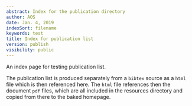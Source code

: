 ```yaml
---
abstract: Index for the publication directory
author: AOS
date: Jan. 4, 2019
indexSort: filename
keywords: test
title: Index for publication list 
version: publish
visibility: public
---
```

An index page for testing publication list. 

The publication list is produced separately from a `bibtex` source as a `html` file which is then referenced here. The `html` file references then the document `pdf` files, which are all included in the resources directory and copied from there to the baked homepage. 

<!-- todo how is this produced in detail to make it searchable -->

<!-- - [cadastre](/PublicationList/resources/cadastre.html) -->